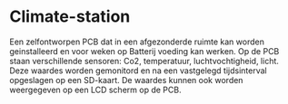 # Climate-station

Een zelfontworpen PCB dat in een afgezonderde ruimte kan worden geinstalleerd en voor weken op Batterij voeding kan werken.
Op de PCB staan verschillende sensoren: Co2, temperatuur, luchtvochtigheid, licht. 
Deze waardes worden gemonitord en na een vastgelegd tijdsinterval opgeslagen op een SD-kaart.
De waardes kunnen ook worden weergegeven op een LCD scherm op de PCB.

